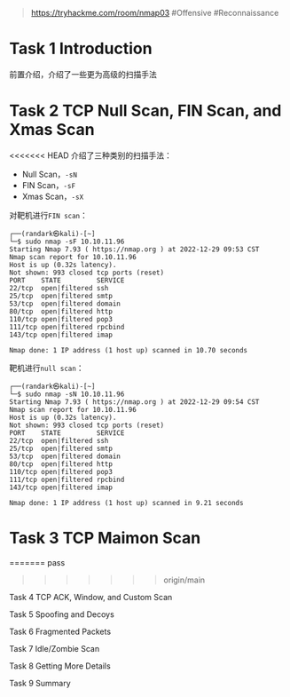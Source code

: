 > https://tryhackme.com/room/nmap03
> #Offensive #Reconnaissance 

# Task 1 Introduction

前置介绍，介绍了一些更为高级的扫描手法

# Task 2 TCP Null Scan, FIN Scan, and Xmas Scan

<<<<<<< HEAD
介绍了三种类别的扫描手法：
-   Null Scan，`-sN`
-   FIN Scan，`-sF`
-   Xmas Scan，`-sX`

对靶机进行`FIN scan`：
```shell
┌──(randark㉿kali)-[~]
└─$ sudo nmap -sF 10.10.11.96       
Starting Nmap 7.93 ( https://nmap.org ) at 2022-12-29 09:53 CST
Nmap scan report for 10.10.11.96
Host is up (0.32s latency).
Not shown: 993 closed tcp ports (reset)
PORT    STATE         SERVICE
22/tcp  open|filtered ssh
25/tcp  open|filtered smtp
53/tcp  open|filtered domain
80/tcp  open|filtered http
110/tcp open|filtered pop3
111/tcp open|filtered rpcbind
143/tcp open|filtered imap

Nmap done: 1 IP address (1 host up) scanned in 10.70 seconds
```

靶机进行`null scan`：
```shell
┌──(randark㉿kali)-[~]
└─$ sudo nmap -sN 10.10.11.96
Starting Nmap 7.93 ( https://nmap.org ) at 2022-12-29 09:54 CST
Nmap scan report for 10.10.11.96
Host is up (0.32s latency).
Not shown: 993 closed tcp ports (reset)
PORT    STATE         SERVICE
22/tcp  open|filtered ssh
25/tcp  open|filtered smtp
53/tcp  open|filtered domain
80/tcp  open|filtered http
110/tcp open|filtered pop3
111/tcp open|filtered rpcbind
143/tcp open|filtered imap

Nmap done: 1 IP address (1 host up) scanned in 9.21 seconds
```

# Task 3 TCP Maimon Scan

=======
pass
>>>>>>> origin/main


Task 4 TCP ACK, Window, and Custom Scan

Task 5 Spoofing and Decoys

Task 6 Fragmented Packets

Task 7 Idle/Zombie Scan

Task 8 Getting More Details

Task 9 Summary
